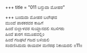 +++
title = "011 ಬನ್ದುದಾ ಮೋಹರ"

+++
ಬಂದುದಾ ಮೋಹರ ಬಲೌಘದ  
ಮುಂದೆ ಪಾಠಕರವರ ಕಾಹಿಗೆ  
ಹಿಂದೆ ಬಿಲ್ಲಾಳವರ ಸುಯ್ದಾನದಲಿ ಸಬಳಿಗರು  
ಹಿಂದೆ ತುರಗ ಸಮೂಹವಲ್ಲಿಂ  
ಹಿಂದೆ ಗಜಘಟೆ ಗಜದ ಬಳಿಯಲಿ  
ಸಂದಣಿಸಿದುದು ರಾಯದಳ ಮಣಿರಥ ನಿಕಾಯದಲಿ     ॥11॥